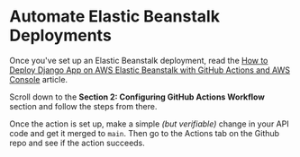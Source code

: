 # Automate Elastic Beanstalk Deployments

Once you've set up an Elastic Beanstalk deployment, read the [How to Deploy Django App on AWS Elastic Beanstalk with GitHub Actions and AWS Console](https://medium.com/@huzaifazahoor654/how-to-deploy-django-app-on-aws-elastic-beanstalk-with-github-actions-and-aws-console-441f9104e31b) article.

Scroll down to the **Section 2: Configuring GitHub Actions Workflow** section and follow the steps from there.

Once the action is set up, make a simple _(but verifiable)_ change in your API code and get it merged to `main`. Then go to the Actions tab on the Github repo and see if the action succeeds.